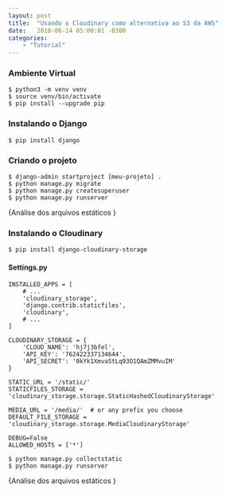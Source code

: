 ```yaml
---
layout: post
title:  "Usando o Cloudinary como alternativa ao S3 da AWS"
date:   2018-06-14 05:00:01 -0300
categories: 
    - "Tutorial"
---
```


### Ambiente Virtual
```
$ python3 -m venv venv
$ source venv/bin/activate
$ pip install --upgrade pip
```

### Instalando o Django
```
$ pip install django
```

### Criando o projeto
```
$ django-admin startproject [meu-projeto] . 
$ python manage.py migrate
$ python manage.py createsuperuser
$ python manage.py runserver
```
{Análise dos arquivos estáticos }

### Instalando o Cloudinary
```
$ pip install django-cloudinary-storage
```
#### Settings.py 
```
INSTALLED_APPS = [
    # ...
    'cloudinary_storage',
    'django.contrib.staticfiles',
    'cloudinary',
    # ...
]

CLOUDINARY_STORAGE = {
    'CLOUD_NAME': 'hj7j3bfel',
    'API_KEY': '762422337134644',
    'API_SECRET': '0kYk1XmvaStLq93O1QAmZMMvuIM'
}

STATIC_URL = '/static/'
STATICFILES_STORAGE = 'cloudinary_storage.storage.StaticHashedCloudinaryStorage'

MEDIA_URL = '/media/'  # or any prefix you choose
DEFAULT_FILE_STORAGE = 'cloudinary_storage.storage.MediaCloudinaryStorage'

DEBUG=False
ALLOWED_HOSTS = ['*']
```

```
$ python manage.py collectstatic
$ python manage.py runserver
```
{Análise dos arquivos estáticos }